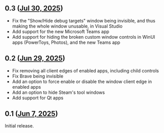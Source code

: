 ## 0.3 ([Jul 30, 2025](https://github.com/ramensoftware/windhawk-mods/blob/226d5af2bcff4c184875285a0f775e81242969fb/mods/titlebar-for-everyone.wh.cpp))

* Fix the "Show/Hide debug targets" window being invisible, and thus making the whole window unusable, in Visual Studio
* Add support for the new Microsoft Teams app
* Add support for hiding the broken custom window controls in WinUI apps (PowerToys, Photos), and the new Teams app

## 0.2 ([Jun 29, 2025](https://github.com/ramensoftware/windhawk-mods/blob/c013224f458297a3e51bacd1d096f00a3acc6fec/mods/titlebar-for-everyone.wh.cpp))

* Fix removing all client edges of enabled apps, including child controls
* Fix Brave being invisible
* Add an option to force enable or disable the window client edge in enabled apps
* Add an option to hide Steam's tool windows
* Add support for Qt apps

## 0.1 ([Jun 7, 2025](https://github.com/ramensoftware/windhawk-mods/blob/e5a2544f6e7d9b999509256d7f6a2ce7c3527501/mods/titlebar-for-everyone.wh.cpp))

Initial release.
